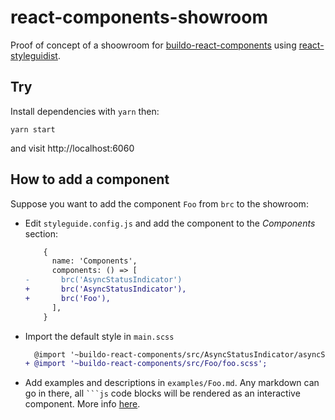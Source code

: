 # react-components-showroom

Proof of concept of a shoowroom for [buildo-react-components](https://github.com/buildo/react-components) using [react-styleguidist](https://react-styleguidist.js.org).

## Try
Install dependencies with `yarn` then:

```
yarn start
```

and visit http://localhost:6060

## How to add a component
Suppose you want to add the component `Foo` from `brc` to the showroom:

- Edit `styleguide.config.js` and add the component to the _Components_ section:

  ```diff
      {
        name: 'Components',
        components: () => [
  -       brc('AsyncStatusIndicator')
  +       brc('AsyncStatusIndicator'),
  +       brc('Foo'),
        ],
      }
  ```

- Import the default style in `main.scss`

  ```diff
    @import '~buildo-react-components/src/AsyncStatusIndicator/asyncStatusIndicator.scss';
  + @import '~buildo-react-components/src/Foo/foo.scss';
  ```

- Add examples and descriptions in `examples/Foo.md`. Any markdown can go in there, all <code>```js</code> code blocks will be rendered as an interactive component. More info [here](https://react-styleguidist.js.org/docs/documenting.html#usage-examples-and-readme-files).
